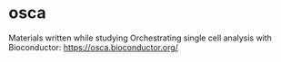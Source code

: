 # osca
Materials written while studying Orchestrating single cell analysis with Bioconductor: https://osca.bioconductor.org/
